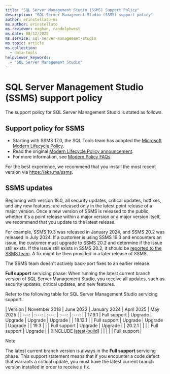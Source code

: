 ```yaml
---
title: "SQL Server Management Studio (SSMS) Support Policy"
description: "SQL Server Management Studio (SSMS) support policy"
author: erinstellato-ms
ms.author: erinstellato
ms.reviewer: maghan, randolphwest
ms.date: 08/12/2025
ms.service: sql-server-management-studio
ms.topic: article
ms.collection:
  - data-tools
helpviewer_keywords:
  - "SQL Server Management Studio"
---
```

# SQL Server Management Studio (SSMS) support policy

The support policy for SQL Server Management Studio is stated as follows.

## Support policy for SSMS

- Starting with SSMS 17.0, the SQL Tools team has adopted the [Microsoft Modern Lifecycle Policy](/lifecycle/policies/modern).
- Read the original [Modern Lifecycle Policy announcement](/lifecycle/announcements/modern-policy).
- For more information, see [Modern Policy FAQs](/lifecycle/faq/modern-policy).

For the best experience, we recommend that you install the most recent version via <https://aka.ms/ssms>.

## SSMS updates

Beginning with version 18.0, all security updates, critical updates, hotfixes, and any new features, are released only in the latest point release of a major version. Once a new version of SSMS is released to the public, whether it's a point release within a major version or a major version itself, we recommend that you update to the latest release.

For example, SSMS 19.3 was released in January 2024, and SSMS 20.2 was released in July 2024. If a customer is using SSMS 19.3 and encounters an issue, the customer must upgrade to SSMS 20.2 and determine if the issue still exists. If the issue still exists in SSMS 20.2, it should be [reported to the SSMS team](https://aka.ms/ssms-feedback). A fix might be then provided in a later release of SSMS.

The SSMS team doesn't actively back-port fixes to an earlier release.

**Full support** servicing phase: When running the latest current branch version of SQL Server Management Studio, you receive all updates, such as security updates, critical updates, and new features.

Refer to the following table for SQL Server Management Studio servicing support.

| Version | November 2018 | June 2022 | January 2024 | April 2025 | May 2025 |
| ---: | :---: | :---: | :---: | :---: |
| 17.9.1 | Full support | Upgrade | Upgrade | Upgrade | Upgrade |
| 18.12.1 | | Full support | Upgrade | Upgrade | Upgrade |
| 19.3 | | | Full support | Upgrade | Upgrade |
| 20.2.1 | | | | Full support | Upgrade |
| [!INCLUDE [latest-build](includes/latest-build.md)] | | | | | Full support |

> [!NOTE]  
> The latest current branch version is always in the **Full support** servicing phase. This support statement means that if you encounter a code defect that warrants a critical update, you must have the latest current branch version installed in order to receive a fix.
